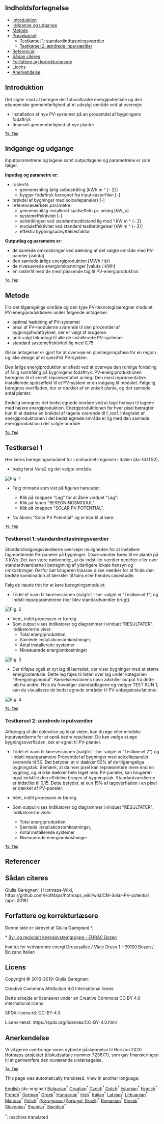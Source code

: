 <h2> Indholdsfortegnelse </h2><ul><li> <a href="#introduction">Introduktion</a> </li><li> <a href="#inputs-and-outputs">Indgange og udgange</a> </li><li> <a href="#method">Metode</a> </li><li> <a href="#sample-run">Prøvekørsel</a> <ul><li> <a href="#test-run-1-default-input-values">Testkørsel 1: standardindtastningsværdier</a> </li><li> <a href="#test-run-2-modified-input-values">Testkørsel 2: ændrede inputværdier</a> </li></ul></li><li> <a href="#references">Referencer</a> </li><li> <a href="#how-to-cite">Sådan citeres</a> </li><li> <a href="#authors-and-reviewers">Forfattere og korrekturlæsere</a> </li><li> <a href="#license">Licens</a> </li><li> <a href="#acknowledgement">Anerkendelse</a> </li></ul><h2> Introduktion </h2><p> Det sigter mod at beregne det fotovoltaiske energipotentiale og den økonomiske gennemførlighed af et udvalgt område ved at overveje: </p><ul><li> installation af nye PV-systemer på en procentdel af bygningens fodaftryk </li><li> finansiel gennemførlighed af nye planter </li></ul><p><ins> <code><strong><a href="#table-of-contents">To Top</a></strong></code> </ins> </p><h2> Indgange og udgange </h2><p> Inputparametrene og lagene samt outputlagene og parametrene er som følger. </p><p> <strong>Inputlag og parametre er:</strong> </p><ul><li> rasterfil: <ul><li> gennemsnitlig årlig solbestråling [kWh m ^ {- 2}] </li><li> bygger fodaftryk beregnet fra input-rasterfilen [-] </li></ul></li><li> brøkdel af bygninger med solcellepaneler} [-] </li><li> referenceværkets parametre: <ul><li> gennemsnitlig installeret spidseffekt pr. anlæg [kW_p] </li><li> systemeffektivitet [-] </li><li> solstrålingen ved standardtesttilstand lig med 1 kW m ^ {- 2} </li><li> moduleffektivitet ved standard testbetingelser [kW m ^ {- 2}] </li><li> effektiv bygningsudnyttelsesfaktor </li></ul></li></ul><p> <strong>Outputlag og parametre er:</strong> </p><ul><li> de samlede omkostninger ved dækning af det valgte område med PV-paneler [valuta] </li><li> den samlede årlige energiproduktion [MWh / år] </li><li> de niveauerede energiomkostninger [valuta / kWh] </li><li> en rasterfil med de mest passende tag til PV-energiproduktion </li></ul><p><ins> <code><strong><a href="#table-of-contents">To Top</a></strong></code> </ins> </p><h2> Metode </h2><p> Fra det tilgængelige område og den type PV-teknologi beregner modulet PV-energiproduktionen under følgende antagelser: </p><ul><li> optimal hældning af PV-systemet </li><li> areal af PV-modulerne svarende til den procentdel af bygningsfodaftrykket, der er valgt af brugeren </li><li> unik valgt teknologi til alle de installerede PV-systemer </li><li> standard systemeffektivitet lig med 0,75 </li></ul><p> Disse antagelser er gjort for at overveje en planlægningsfase for en region og ikke design af et specifikt PV-system. </p><p> Den årlige energiproduktion er afledt ved at overveje den rumlige fordeling af årlig solstråling på bygningens fodaftryk. PV-energiproduktionen beregnes til et enkelt repræsentativt anlæg. Den mest repræsentative installerede spidseffekt til et PV-system er en indgang til modulet. Følgelig beregnes overfladen, der er dækket af en enkelt plante, og det samlede antal planter. </p><p> Endelig beregnes det bedst egnede område ved at tage hensyn til tagene med højere energiproduktion. Energiproduktionen for hver pixel betragter kun til at dække en brøkdel af tagene svarende til f_roof. Integralet af energiproduktionen i det bedst egnede område er lig med den samlede energiproduktion i det valgte område. </p><p><ins> <code><strong><a href="#table-of-contents">To Top</a></strong></code> </ins> </p><h2> Testkørsel 1 </h2><p> Her køres beregningsmodulet for Lombardiet-regionen i Italien (da-NUTS2). </p><ul><li> Vælg først Nuts2 og det valgte område. </li></ul><p><img alt="Fig. 1" src="https://github.com/HotMaps/hotmaps_wiki/blob/master/Images/cm_solar_PV/default_values_01.png" title="Vælg en region"/></p><ul><li><p> Følg trinnene som vist på figuren herunder: </p><ul><li> Klik på knappen &quot;Lag&quot; for at åbne vinduet &quot;Lag&quot;: </li><li> Klik på fanen &quot;BEREGNINGSMODUL&quot;. </li><li> Klik på knappen &quot;SOLAR PV POTENTIAL&quot;. </li></ul></li><li><p> Nu åbnes &quot;Solar PV Potential&quot; og er klar til at køre. </p></li></ul><p><ins> <code><strong><a href="#table-of-contents">To Top</a></strong></code> </ins> </p><h3> Testkørsel 1: standardindtastningsværdier </h3><p> Standardindgangsværdierne overvejer muligheden for at installere tagmonterede PV-paneler på bygninger. Disse værdier føres til en plante på 3 kWp. Det kan være nødvendigt, at du indstiller værdier nedefter eller over standardværdierne i betragtning af yderligere lokale hensyn og omkostninger. Derfor bør brugeren tilpasse disse værdier for at finde den bedste kombination af tærskler til hans eller hendes casestudie. </p><p> Følg de næste trin for at køre beregningsmodulet: </p><ul><li> Tildel et navn til køresessionen (valgfrit - her valgte vi &quot;Testkørsel 1&quot;) og indstil inputparametrene (her blev standardværdier brugt). </li></ul><p><img alt="Fig. 2" src="https://github.com/HotMaps/hotmaps_wiki/blob/master/Images/cm_solar_PV/default_values_02.png" title="Testkørsel 1 med standardværdier"/></p><ul><li> Vent, indtil processen er færdig. </li><li> Som output vises indikatorer og diagrammer i vinduet &quot;RESULTATER&quot;. Indikatorerne viser: <ul><li> Total energiproduktion, </li><li> Samlede installationsomkostninger, </li><li> Antal installerede systemer </li><li> Niveauerede energiomkostninger </li></ul></li></ul><p><img alt="Fig. 3" src="https://github.com/HotMaps/hotmaps_wiki/blob/master/Images/cm_solar_PV/default_values_03.png" title="Testkørsel 1 fanen INDIKATORER"/></p><ul><li> Der tilføjes også et nyt lag til lærredet, der viser bygninger med et større energipotentiale. Dette lag føjes til listen over lag under kategorien &quot;Beregningsmodul&quot;. Kørselssessionens navn adskiller output fra dette løb fra andre. Hvis du fravælger standardlagene og vælger TEST RUN 1, kan du visualisere de bedst egnede områder til PV-anlægsinstallationer. </li></ul><p><img alt="Fig. 4" src="https://github.com/HotMaps/hotmaps_wiki/blob/master/Images/cm_solar_PV/default_values_03.png" title="Testkørsel 1 Beregningsmodul LAYERS"/></p><p><ins> <code><strong><a href="#table-of-contents">To Top</a></strong></code> </ins> </p><h3> Testkørsel 2: ændrede inputværdier </h3><p> Afhængig af din oplevelse og lokal viden, kan du øge eller mindske inputværdierne for at opnå bedre resultater. Du kan vælge at øge bygningsoverfladen, der er egnet til PV-planter. </p><ul><li><p> Tildel et navn til køresessionen (valgfrit - her valgte vi &quot;Testkørsel 2&quot;) og indstil inputparametre Procentdel af bygninger med solcellepaneler svarende til 50. Det betyder, at vi dækker 50% af de tilgængelige bygningstak. Bemærk, at da hver pixel kan repræsentere mere end en bygning, og vi ikke dækker hele taget med PV-paneler, kan brugeren også indstille den effektive brugen af bygningstak. Standardværdierne er indstillet til 0,15. Dette betyder, at kun 15% af tagoverfladen i en pixel er dækket af PV-paneler. </p></li><li><p> Vent, indtil processen er færdig. </p></li><li><p> Som output vises indikatorer og diagrammer i vinduet &quot;RESULTATER&quot;. Indikatorerne viser: </p><ul><li> Total energiproduktion, </li><li> Samlede installationsomkostninger, </li><li> Antal installerede systemer </li><li> Niveauerede energiomkostninger </li></ul></li></ul><p><ins> <code><strong><a href="#table-of-contents">To Top</a></strong></code> </ins> </p><h2> Referencer </h2><h2> Sådan citeres </h2><p> Giulia Garegnani, i Hotmaps-Wiki, https://github.com/HotMaps/hotmaps_wiki/wiki/CM-Solar-PV-potential (april 2019) </p><h2> Forfattere og korrekturlæsere </h2><p> Denne side er skrevet af Giulia Garegnani *. </p><p> * <a href="http://www.eurac.edu/en/research/technologies/renewableenergy/researchfields/Pages/Energy-strategies-and-planning.aspx">By- og regionalt energisystemgruppe - EURAC Bozen</a> </p><p> Institut for vedvarende energi Drususallee / Viale Druso 1 I-39100 Bozen / Bolzano Italien </p><h2> Licens </h2><p> Copyright © 2016-2019: Giulia Garegnani </p><p> Creative Commons Attribution 4.0 International licens </p><p> Dette arbejde er licenseret under en Creative Commons CC BY 4.0 international licens. </p><p> SPDX-licens-id: CC-BY-4.0 </p><p> Licens-tekst: https://spdx.org/licenses/CC-BY-4.0.html </p><h2> Anerkendelse </h2><p> Vi vil gerne overbringe vores dybeste påskønnelse til Horizon 2020 <a href="https://www.hotmaps-project.eu">Hotmaps-projektet</a> (tilskudsaftale nummer 723677), som gav finansieringen til at gennemføre den nuværende undersøgelse. </p><p><ins> <code><strong><a href="#table-of-contents">To Top</a></strong></code> </ins> </p>

This page was automatically translated. View in another language:

[English](en-CM-Solar-thermal-and-PV-potential) (da-original) [Bulgarian](bg-CM-Solar-thermal-and-PV-potential)<sup>\*</sup> [Croatian](hr-CM-Solar-thermal-and-PV-potential)<sup>\*</sup> [Czech](cs-CM-Solar-thermal-and-PV-potential)<sup>\*</sup>  [Dutch](nl-CM-Solar-thermal-and-PV-potential)<sup>\*</sup> [Estonian](et-CM-Solar-thermal-and-PV-potential)<sup>\*</sup> [Finnish](fi-CM-Solar-thermal-and-PV-potential)<sup>\*</sup> [French](fr-CM-Solar-thermal-and-PV-potential)<sup>\*</sup> [German](de-CM-Solar-thermal-and-PV-potential)<sup>\*</sup> [Greek](el-CM-Solar-thermal-and-PV-potential)<sup>\*</sup> [Hungarian](hu-CM-Solar-thermal-and-PV-potential)<sup>\*</sup> [Irish](ga-CM-Solar-thermal-and-PV-potential)<sup>\*</sup> [Italian](it-CM-Solar-thermal-and-PV-potential)<sup>\*</sup> [Latvian](lv-CM-Solar-thermal-and-PV-potential)<sup>\*</sup> [Lithuanian](lt-CM-Solar-thermal-and-PV-potential)<sup>\*</sup> [Maltese](mt-CM-Solar-thermal-and-PV-potential)<sup>\*</sup> [Polish](pl-CM-Solar-thermal-and-PV-potential)<sup>\*</sup> [Portuguese (Portugal, Brazil)](pt-CM-Solar-thermal-and-PV-potential)<sup>\*</sup> [Romanian](ro-CM-Solar-thermal-and-PV-potential)<sup>\*</sup> [Slovak](sk-CM-Solar-thermal-and-PV-potential)<sup>\*</sup> [Slovenian](sl-CM-Solar-thermal-and-PV-potential)<sup>\*</sup> [Spanish](es-CM-Solar-thermal-and-PV-potential)<sup>\*</sup> [Swedish](sv-CM-Solar-thermal-and-PV-potential)<sup>\*</sup> 

<sup>\*</sup>: machine translated
